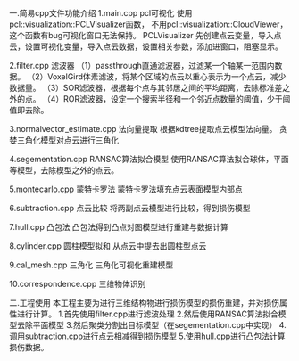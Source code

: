 一.简易cpp文件功能介绍
1.main.cpp  pcl可视化 
使用pcl::visualization::PCLVisualizer函数，
不用pcl::visualization::CloudViewer，这个函数有bug可视化窗口无法保持。
PCLVisualizer 先创建点云变量，导入点云，设置可视化变量，导入点云数据，设置相关参数，添加进窗口，阻塞显示。

2.filter.cpp 滤波器
（1）passthrough直通滤波器，过滤某一个轴某一范围内数据。
（2）VoxelGird体素滤波，将某个区域的点云以重心表示为一个点云，减少数据量。
（3）SOR滤波器，根据每个点与其邻居之间的平均距离，去除标准差之外的点。
（4）ROR滤波器，设定一个搜索半径和一个邻近点数量的阈值，少于阈值即去除。

3.normalvector_estimate.cpp 法向量提取
根据kdtree提取点云模型法向量。
贪婪三角化模型对点云进行三角化

4.segementation.cpp RANSAC算法拟合模型
使用RANSAC算法拟合球体，平面等模型，去除模型之外的点云。

5.montecarlo.cpp 蒙特卡罗法
蒙特卡罗法填充点云表面模型内部点

6.subtraction.cpp 点云比较
将两副点云模型进行比较，得到损伤模型

7.hull.cpp 凸包法
凸包法得到凸点对图模型进行重建与数据计算

8.cylinder.cpp 圆柱模型拟和
从点云中提去出圆柱型点云

9.cal_mesh.cpp 三角化
三角化可视化重建模型

10.correspondence.cpp 三维物体识别

二.工程使用
本工程主要为进行三维结构物进行损伤模型的损伤重建，并对损伤属性进行计算。
1.首先使用filter.cpp进行滤波处理
2.然后使用RANSAC算法拟合模型去除平面模型
3.然后聚类分割出目标模型（在segementation.cpp中实现）
4.调用subtraction.cpp进行点云相减得到损伤模型
5.使用hull.cpp进行凸包法计算损伤数据。
